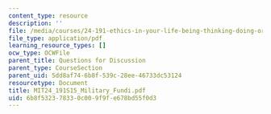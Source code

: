 ```yaml
---
content_type: resource
description: ''
file: /media/courses/24-191-ethics-in-your-life-being-thinking-doing-or-not-spring-2015/6b8f532378330c009f9fe678bd55f0d3_MIT24_191S15_Military_Fundi.pdf
file_type: application/pdf
learning_resource_types: []
ocw_type: OCWFile
parent_title: Questions for Discussion
parent_type: CourseSection
parent_uid: 5dd8af74-6b8f-539c-28ee-46733dc53124
resourcetype: Document
title: MIT24_191S15_Military_Fundi.pdf
uid: 6b8f5323-7833-0c00-9f9f-e678bd55f0d3
---
```

